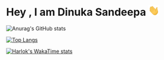 # Hey , I am Dinuka Sandeepa <img src="https://raw.githubusercontent.com/ABSphreak/ABSphreak/master/gifs/Hi.gif" width="30px">


![Anurag's GitHub stats](https://github-readme-stats.vercel.app/api?username=DinukaSandeepa&show=reviews,discussions_started,discussions_answered,prs_merged,prs_merged_percentage)

[![Top Langs](https://github-readme-stats.vercel.app/api/top-langs/?username=DinukaSandeepa)](https://github.com/DinukaSandeepa/github-readme-stats)

[![Harlok's WakaTime stats](https://github-readme-stats.vercel.app/api/wakatime?username=DinukaSandeepa)](https://github.com/DinukaSandeepa/github-readme-stats)
